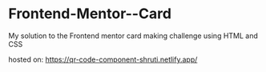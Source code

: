 # Frontend-Mentor--Card
My solution to the Frontend mentor card making challenge using HTML and CSS

hosted on: https://qr-code-component-shruti.netlify.app/
